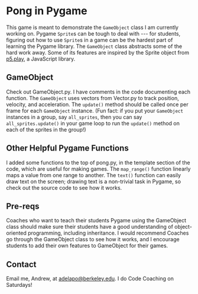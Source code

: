 # Pong in Pygame
This game is meant to demonstrate the `GameObject` class I am currently working on. Pygame `Sprite`s can be tough to deal with --- for students, figuring out how to use `Sprite`s in a game can be the hardest part of learning the Pygame library. The `GameObject` class abstracts some of the hard work away. Some of its features are inspired by the Sprite object from [p5.play](http://molleindustria.github.io/p5.play/), a JavaScript library.
## GameObject
Check out GameObject.py. I have comments in the code documenting each function. The `GameObject` uses vectors from Vector.py to track position, velocity, and acceleration. The `update()` method should be called once per frame for each `GameObject` instance. (Fun fact: if you put your `GameObject` instances in a group, say `all_sprites`, then you can say `all_sprites.update()` in your game loop to run the `update()` method on each of the sprites in the group!)
## Other Helpful Pygame Functions
I added some functions to the top of pong.py, in the template section of the code, which are useful for making games. The `map_range()` function linearly maps a value from one range to another. The `text()` function can easily draw text on the screen; drawing text is a non-trivial task in Pygame, so check out the source code to see how it works.
## Pre-reqs
Coaches who want to teach their students Pygame using the GameObject class should make sure their students have a good understanding of object-oriented programming, including inheritance. I would recommend Coaches go through the GameObject class to see how it works, and I encourage students to add their own features to GameObject for their games.
## Contact
Email me, Andrew, at adelapo@berkeley.edu. I do Code Coaching on Saturdays!